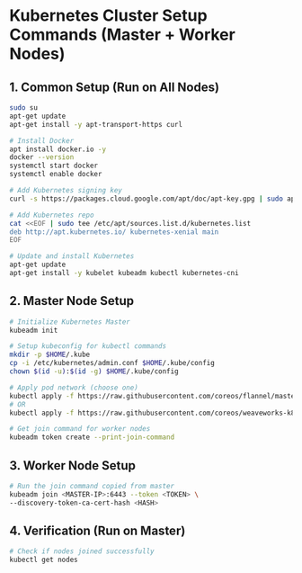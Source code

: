 # Kubernetes Cluster Setup Commands (Master + Worker Nodes)

## 1. Common Setup (Run on All Nodes)
```bash
sudo su
apt-get update
apt-get install -y apt-transport-https curl

# Install Docker
apt install docker.io -y
docker --version
systemctl start docker
systemctl enable docker

# Add Kubernetes signing key
curl -s https://packages.cloud.google.com/apt/doc/apt-key.gpg | sudo apt-key add -

# Add Kubernetes repo
cat <<EOF | sudo tee /etc/apt/sources.list.d/kubernetes.list
deb http://apt.kubernetes.io/ kubernetes-xenial main
EOF

# Update and install Kubernetes
apt-get update
apt-get install -y kubelet kubeadm kubectl kubernetes-cni
```

## 2. Master Node Setup
```bash
# Initialize Kubernetes Master
kubeadm init

# Setup kubeconfig for kubectl commands
mkdir -p $HOME/.kube
cp -i /etc/kubernetes/admin.conf $HOME/.kube/config
chown $(id -u):$(id -g) $HOME/.kube/config

# Apply pod network (choose one)
kubectl apply -f https://raw.githubusercontent.com/coreos/flannel/master/Documentation/kube-flannel.yml
# OR
kubectl apply -f https://raw.githubusercontent.com/coreos/weaveworks-k8s/master/weave-daemonset-k8s.yaml

# Get join command for worker nodes
kubeadm token create --print-join-command
```

## 3. Worker Node Setup
```bash
# Run the join command copied from master
kubeadm join <MASTER-IP>:6443 --token <TOKEN> \
--discovery-token-ca-cert-hash <HASH>
```

## 4. Verification (Run on Master)
```bash
# Check if nodes joined successfully
kubectl get nodes
```
